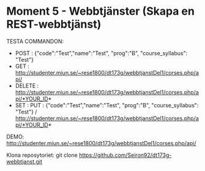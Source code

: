 # Moment 5 - Webbtjänster (Skapa en REST-webbtjänst)

TESTA COMMANDON:

 * POST : {"code":"Test","name":"Test", "prog":"B",  "course_syllabus": "Test"}
 * GET : http://studenter.miun.se/~rese1800/dt173g/webbtjanstDel1/corses.php/api/
 * DELETE : http://studenter.miun.se/~rese1800/dt173g/webbtjanstDel1/corses.php/api/*YOUR_ID*
 * SET :  PUT : {"code":"Test","name":"Test", "prog":"B",  "course_syllabus": "Test"} / http://studenter.miun.se/~rese1800/dt173g/webbtjanstDel1/corses.php/api/*YOUR_ID*

DEMO: http://studenter.miun.se/~rese1800/dt173g/webbtjanstDel1/corses.php/api/

Klona reposytoriet: 
git clone https://github.com/Seiron92/dt173g-webbtjanst.git